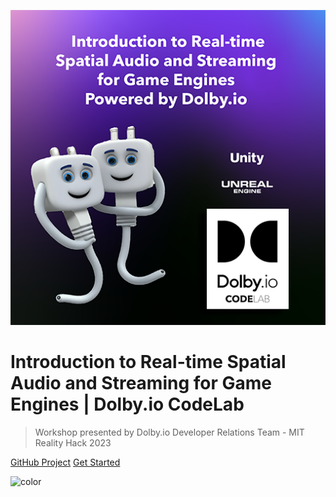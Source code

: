 <!-- _coverpage.md -->
<!-- background image -->
![](content/assets/workshop-image-cover.png)


# Introduction to Real-time Spatial Audio and Streaming for Game Engines | Dolby.io CodeLab

> Workshop presented by Dolby.io Developer Relations Team - MIT Reality Hack 2023


[GitHub Project](https://github.com/dolbyio-samples/workshop-game-engines.git)
[Get Started](#introduction-real-time-spatial-audio-and-streaming-for-game-engines)

<!-- background color -->

![color](#d6e5f8)
